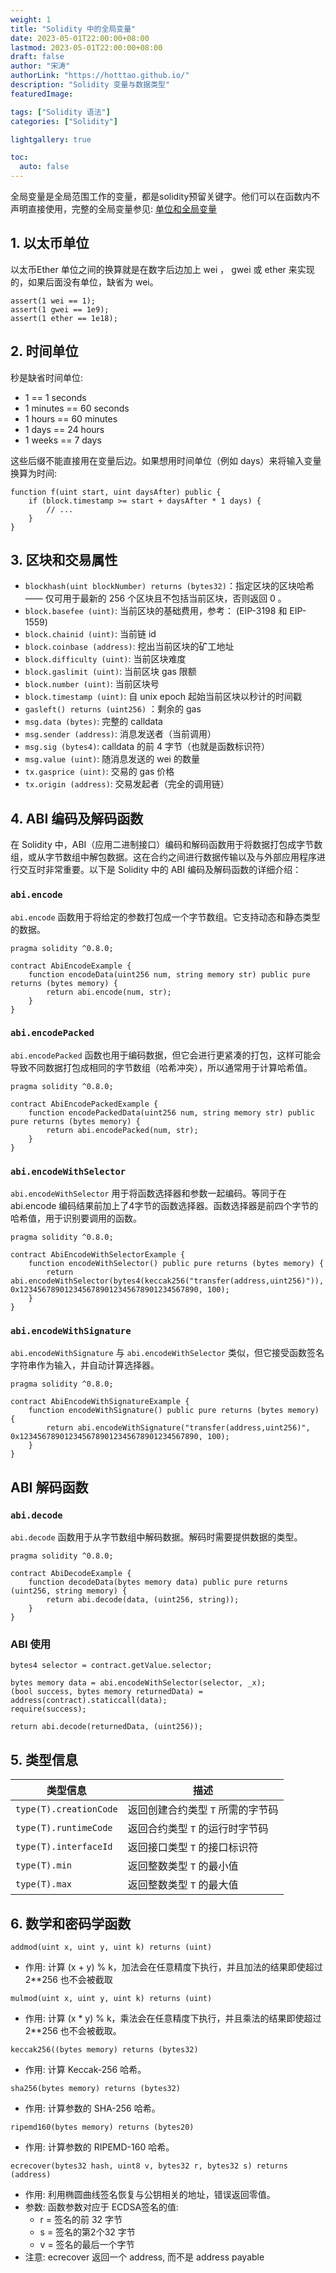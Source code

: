 ```yaml
---
weight: 1
title: "Solidity 中的全局变量"
date: 2023-05-01T22:00:00+08:00
lastmod: 2023-05-01T22:00:00+08:00
draft: false
author: "宋涛"
authorLink: "https://hotttao.github.io/"
description: "Solidity 变量与数据类型"
featuredImage: 

tags: ["Solidity 语法"]
categories: ["Solidity"]

lightgallery: true

toc:
  auto: false
---
```


全局变量是全局范围工作的变量，都是solidity预留关键字。他们可以在函数内不声明直接使用，完整的全局变量参见: [单位和全局变量](https://learnblockchain.cn/docs/solidity/units-and-global-variables.html#special-variables-and-functions)


## 1. 以太币单位
以太币Ether 单位之间的换算就是在数字后边加上 wei ， gwei 或 ether 来实现的，如果后面没有单位，缺省为 wei。

```solidity
assert(1 wei == 1);
assert(1 gwei == 1e9);
assert(1 ether == 1e18);
```

## 2. 时间单位
秒是缺省时间单位:
- 1 == 1 seconds
- 1 minutes == 60 seconds
- 1 hours == 60 minutes
- 1 days == 24 hours
- 1 weeks == 7 days

这些后缀不能直接用在变量后边。如果想用时间单位（例如 days）来将输入变量换算为时间:

```solidity
function f(uint start, uint daysAfter) public {
    if (block.timestamp >= start + daysAfter * 1 days) {
        // ...
    }
}
```

## 3. 区块和交易属性
- `blockhash(uint blockNumber) returns (bytes32)`：指定区块的区块哈希 —— 仅可用于最新的 256 个区块且不包括当前区块，否则返回 0 。
- `block.basefee (uint)`: 当前区块的基础费用，参考： (EIP-3198 和 EIP-1559)
- `block.chainid (uint)`: 当前链 id
- `block.coinbase (address)`: 挖出当前区块的矿工地址
- `block.difficulty (uint)`: 当前区块难度
- `block.gaslimit (uint)`: 当前区块 gas 限额
- `block.number (uint)`: 当前区块号
- `block.timestamp (uint)`: 自 unix epoch 起始当前区块以秒计的时间戳
- `gasleft() returns (uint256)` ：剩余的 gas
- `msg.data (bytes)`: 完整的 calldata
- `msg.sender (address)`: 消息发送者（当前调用）
- `msg.sig (bytes4)`: calldata 的前 4 字节（也就是函数标识符）
- `msg.value (uint)`: 随消息发送的 wei 的数量
- `tx.gasprice (uint)`: 交易的 gas 价格
- `tx.origin (address)`: 交易发起者（完全的调用链）

## 4. ABI 编码及解码函数
在 Solidity 中，ABI（应用二进制接口）编码和解码函数用于将数据打包成字节数组，或从字节数组中解包数据。这在合约之间进行数据传输以及与外部应用程序进行交互时非常重要。以下是 Solidity 中的 ABI 编码及解码函数的详细介绍：

### `abi.encode`

`abi.encode` 函数用于将给定的参数打包成一个字节数组。它支持动态和静态类型的数据。

```solidity
pragma solidity ^0.8.0;

contract AbiEncodeExample {
    function encodeData(uint256 num, string memory str) public pure returns (bytes memory) {
        return abi.encode(num, str);
    }
}
```

### `abi.encodePacked`

`abi.encodePacked` 函数也用于编码数据，但它会进行更紧凑的打包，这样可能会导致不同数据打包成相同的字节数组（哈希冲突），所以通常用于计算哈希值。

```solidity
pragma solidity ^0.8.0;

contract AbiEncodePackedExample {
    function encodePackedData(uint256 num, string memory str) public pure returns (bytes memory) {
        return abi.encodePacked(num, str);
    }
}
```

### `abi.encodeWithSelector`

`abi.encodeWithSelector` 用于将函数选择器和参数一起编码。等同于在 abi.encode 编码结果前加上了4字节的函数选择器。函数选择器是前四个字节的哈希值，用于识别要调用的函数。

```solidity
pragma solidity ^0.8.0;

contract AbiEncodeWithSelectorExample {
    function encodeWithSelector() public pure returns (bytes memory) {
        return abi.encodeWithSelector(bytes4(keccak256("transfer(address,uint256)")), 0x1234567890123456789012345678901234567890, 100);
    }
}
```

### `abi.encodeWithSignature`

`abi.encodeWithSignature` 与 `abi.encodeWithSelector` 类似，但它接受函数签名字符串作为输入，并自动计算选择器。

```solidity
pragma solidity ^0.8.0;

contract AbiEncodeWithSignatureExample {
    function encodeWithSignature() public pure returns (bytes memory) {
        return abi.encodeWithSignature("transfer(address,uint256)", 0x1234567890123456789012345678901234567890, 100);
    }
}
```

## ABI 解码函数

### `abi.decode`

`abi.decode` 函数用于从字节数组中解码数据。解码时需要提供数据的类型。

```solidity
pragma solidity ^0.8.0;

contract AbiDecodeExample {
    function decodeData(bytes memory data) public pure returns (uint256, string memory) {
        return abi.decode(data, (uint256, string));
    }
}
```

### ABI 使用

```solidity
bytes4 selector = contract.getValue.selector;

bytes memory data = abi.encodeWithSelector(selector, _x);
(bool success, bytes memory returnedData) = address(contract).staticcall(data);
require(success);

return abi.decode(returnedData, (uint256));
```


## 5. 类型信息

| 类型信息                   | 描述                                                    |
|---------------------------|---------------------------------------------------------|
| `type(T).creationCode`    | 返回创建合约类型 `T` 所需的字节码                        |
| `type(T).runtimeCode`     | 返回合约类型 `T` 的运行时字节码                          |
| `type(T).interfaceId`     | 返回接口类型 `T` 的接口标识符                            |
| `type(T).min`             | 返回整数类型 `T` 的最小值                                |
| `type(T).max`             | 返回整数类型 `T` 的最大值                                |


## 6. 数学和密码学函数
`addmod(uint x, uint y, uint k) returns (uint)`
- 作用: 计算 (x + y) % k，加法会在任意精度下执行，并且加法的结果即使超过 2**256 也不会被截取


`mulmod(uint x, uint y, uint k) returns (uint)`
- 作用: 计算 (x * y) % k，乘法会在任意精度下执行，并且乘法的结果即使超过 2**256 也不会被截取。

`keccak256((bytes memory) returns (bytes32)`
- 作用: 计算 Keccak-256 哈希。

`sha256(bytes memory) returns (bytes32)`
- 作用: 计算参数的 SHA-256 哈希。

`ripemd160(bytes memory) returns (bytes20)`
- 作用: 计算参数的 RIPEMD-160 哈希。

`ecrecover(bytes32 hash, uint8 v, bytes32 r, bytes32 s) returns (address)`
- 作用: 利用椭圆曲线签名恢复与公钥相关的地址，错误返回零值。
- 参数: 函数参数对应于 ECDSA签名的值:
  - r = 签名的前 32 字节
  - s = 签名的第2个32 字节
  - v = 签名的最后一个字节
- 注意: ecrecover 返回一个 address, 而不是 address payable
